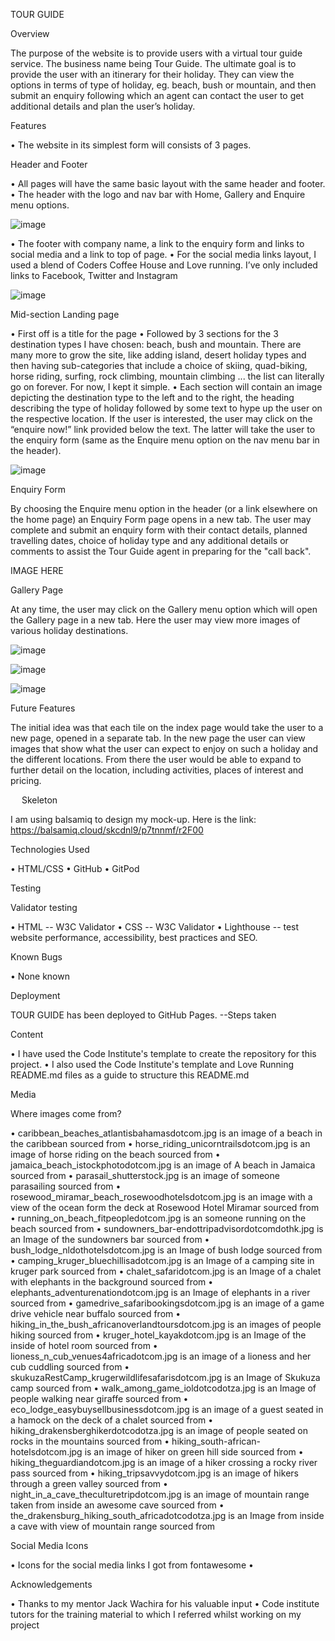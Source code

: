 TOUR GUIDE

Overview

The purpose of the website is to provide users with a virtual tour guide service. The business name being Tour Guide. The ultimate goal is to provide the user with an itinerary for their holiday. They can view the options in terms of type of holiday, eg. beach, bush or mountain, and then submit an enquiry following which an agent can contact the user to get additional details and plan the user’s holiday.

Features

•	The website in its simplest form will consists of 3 pages.

Header and Footer

•	All pages will have the same basic layout with the same header and footer.
•	The header with the logo and nav bar with Home, Gallery and Enquire menu options.

![image](https://user-images.githubusercontent.com/22208203/151168492-baf413f5-c241-4cf7-83fb-3b6299421f44.png)

•	The footer with company name, a link to the enquiry form and links to social media and a link to top of page.
•	For the social media links layout, I used a blend of Coders Coffee House and Love running. I’ve only included links to Facebook, Twitter and Instagram

![image](https://user-images.githubusercontent.com/22208203/151169178-1106a256-9d3b-490f-9672-16ca5dfb6c28.png)
 
Mid-section Landing page

•	First off is a title for the page
•	Followed by 3 sections for the 3 destination types I have chosen: beach, bush and mountain. There are many more to grow the site, like adding island, desert holiday types and then having sub-categories that include a choice of skiing, quad-biking, horse riding, surfing, rock climbing, mountain climbing ... the list can literally go on forever. For now, I kept it simple. 
•	Each section will contain an image depicting the destination type to the left and to the right, the heading describing the type of holiday followed by some text to hype up the user on the respective location. If the user is interested, the user may click on the “enquire now!” link provided below the text. The latter will take the user to the enquiry form (same as the Enquire menu option on the nav menu bar in the header).
 
![image](https://user-images.githubusercontent.com/22208203/151169331-0e3b208c-7f7a-4307-80a6-2d8e7aff8bf0.png)

Enquiry Form

By choosing the Enquire menu option in the header (or a link elsewhere on the home page) an Enquiry Form page opens in a new tab. The user may complete and submit an enquiry form with their contact details, planned travelling dates, choice of holiday type and any additional details or comments to assist the Tour Guide agent in preparing for the "call back".

IMAGE HERE

Gallery Page

At any time, the user may click on the Gallery menu option which will open the Gallery page in a new tab. Here the user may view more images of various holiday destinations.

![image](https://user-images.githubusercontent.com/22208203/151169420-abb5af84-1d5c-43a4-9738-6376882eb9c9.png)

![image](https://user-images.githubusercontent.com/22208203/151169456-8f2c18e9-31cb-4092-9c14-d9bb21ca9f41.png)

![image](https://user-images.githubusercontent.com/22208203/151169435-7f868128-0089-4b89-b74f-a051bdcb92da.png)
 

Future Features

The initial idea was that each tile on the index page would take the user to a new page, opened in a separate tab. In the new page the user can view images that show what the user can expect to enjoy on such a holiday and the different locations. From there the user would be able to expand to further detail on the location, including activities, places of interest and pricing.

 
Skeleton

I am using balsamiq to design my mock-up. Here is the link:
https://balsamiq.cloud/skcdnl9/p7tnnmf/r2F00

Technologies Used

•	HTML/CSS
•	GitHub
•	GitPod

Testing

Validator testing

•	HTML -- W3C Validator
•	CSS -- W3C Validator
•	Lighthouse -- test website performance, accessibility, best practices and SEO.

Known Bugs

•	None known

Deployment

TOUR GUIDE has been deployed to GitHub Pages.
  --Steps taken

Content

•	I have used the Code Institute's template to create the repository for this project.
•	I also used the Code Institute's template and Love Running README.md files as a guide to structure this README.md
  
Media

Where images come from?

•	caribbean_beaches_atlantisbahamasdotcom.jpg is an image of a beach in the caribbean sourced from 
•	horse_riding_unicorntrailsdotcom.jpg is an image of horse riding on the beach sourced from 
•	jamaica_beach_istockphotodotcom.jpg is an image of A beach in Jamaica sourced from 
•	parasail_shutterstock.jpg is an image of someone parasailing sourced from 
•	rosewood_miramar_beach_rosewoodhotelsdotcom.jpg is an image with a view of the ocean form the deck at Rosewood Hotel Miramar sourced from 
•	running_on_beach_fitpeopledotcom.jpg is an someone running on the beach sourced from 
•	sundowners_bar-endottripadvisordotcomdothk.jpg is an Image of the sundowners bar sourced from 
•	bush_lodge_nldothotelsdotcom.jpg is an Image of bush lodge sourced from 
•	camping_kruger_bluechillisadotcom.jpg is an Image of a camping site in kruger park sourced from 
•	chalet_safaridotcom.jpg is an Image of a chalet with elephants in the background sourced from 
•	elephants_adventurenationdotcom.jpg is an Image of elephants in a river sourced from 
•	gamedrive_safaribookingsdotcom.jpg is an image of a game drive vehicle near buffalo sourced from 
•	hiking_in_the_bush_africanoverlandtoursdotcom.jpg is an images of people hiking sourced from 
•	kruger_hotel_kayakdotcom.jpg is an Image of the inside of hotel room sourced from 
•	lioness_n_cub_venues4africadotcom.jpg is an image of a lioness and her cub cuddling sourced from 
•	skukuzaRestCamp_krugerwildlifesafarisdotcom.jpg is an Image of Skukuza camp sourced from 
•	walk_among_game_ioldotcodotza.jpg is an Image of people walking near giraffe sourced from 
•	eco_lodge_easybuysellbusinessdotcom.jpg is an image of a guest seated in a hamock on the deck of a chalet sourced from 
•	hiking_drakensberghikerdotcodotza.jpg is an image of people seated on rocks in the mountains sourced from 
•	hiking_south-african-hotelsdotcom.jpg is an image of hiker on green hill side sourced from 
•	hiking_theguardiandotcom.jpg is an image of a hiker crossing a rocky river pass sourced from 
•	hiking_tripsavvydotcom.jpg is an image of hikers through a green valley sourced from 
•	night_in_a_cave_theculturetripdotcom.jpg is an image of mountain range taken from inside an awesome cave sourced from 
•	the_drakensburg_hiking_south_africadotcodotza.jpg is an Image from inside a cave with view of mountain range sourced from 

Social Media Icons

•	Icons for the social media links I got from fontawesome
•	<script src="https://kit.fontawesome.com/22fc9c9df2.js" crossorigin="anonymous"></script>

Acknowledgements

•	Thanks to my mentor Jack Wachira for his valuable input
•	Code institute tutors for the training material to which I referred whilst working on my project

